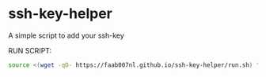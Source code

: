 # ssh-key-helper
A simple script to add your ssh-key

RUN SCRIPT:
```bash
source <(wget -qO- https://faab007nl.github.io/ssh-key-helper/run.sh) "<ssh filename | optional>" "<reconfigure (y/n) | optional>"
```

